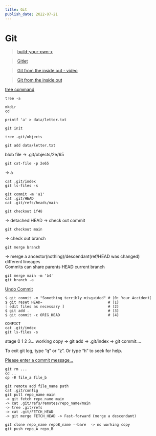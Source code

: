 ```yaml
---
title: Git
publish_date: 2022-07-21
---
```

# Git

> [build-your-own-x](https://github.com/codecrafters-io/build-your-own-x#build-your-own-network-stack)

> [Gitlet](http://gitlet.maryrosecook.com/docs/gitlet.html)

> [Git from the inside out - video](https://www.youtube.com/watch?v=fCtZWGhQBvo)

> [Git from the inside out](https://maryrosecook.com/blog/post/git-from-the-inside-out)

[tree command](https://dev.to/flyingduck92/add-tree-to-git-bash-on-windows-10-1eb1)

```
tree -a
```

```
mkdir
cd

printf 'a' > data/letter.txt

git init

tree .git/objects

git add data/letter.txt
```

blob file -> .git/objects/2e/65

```
git cat-file -p 2e65
```
 -> a

```
cat .git/index
git ls-files -s
```

```
git commit -m 'a1'
cat .git/HEAD
cat .git/refs/heads/main
```

```
git checkout 1f48 
```
-> detached HEAD -> check out commit

```
git checkout main
```
-> check out branch

```
git merge branch
```
-> merge a ancestor(nothing)/descendant(ref/HEAD was changed)\
different lineages\
Commits can share parents
HEAD current branch

```
git merge main -m 'b4'
git branch -a
```

[Undo Commit](https://stackoverflow.com/questions/927358/how-do-i-undo-the-most-recent-local-commits-in-git)

```
$ git commit -m "Something terribly misguided" # (0: Your Accident)
$ git reset HEAD~                              # (1)
[ edit files as necessary ]                    # (2)
$ git add .                                    # (3)
$ git commit -c ORIG_HEAD                      # (4)
```

```
CONFICT
cat .git/index
git ls-files -s 
```
stage 0 1 2 3...
working copy -> git add -> .git/index -> git commit....

To exit git log, type “q” or “z”. Or type “h” to seek for help.

[Please enter a commit message...](https://stackoverflow.com/questions/19085807/please-enter-a-commit-message-to-explain-why-this-merge-is-necessary-especially)

```
git rm ...
cd ..
cp -R file_a file_b
 
git remote add file_name path
cat .git/config
git pull repo_name main 
-> git fetch repo_name main
-> cat .git/refs/remotes/repo_name/main
-> tree .git/refs
-> cat .git/FETCH_HEAD
-> git merge FETCH_HEAD -> Fast-forward (merge a descendant)
```

```
git clone repo_name repoB_name --bare  -> no working copy
git push repo_A repo_B
```